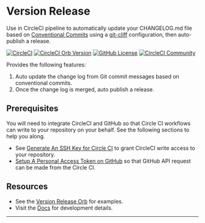 # Version Release

Use in CircleCI pipeline to automatically update your CHANGELOG.md file based
on [Conventional Commits] using a [git-cliff] configuration, then auto-publish
a release.

[![CircleCI](https://dl.circleci.com/status-badge/img/gh/kohirens/version-release/tree/main.svg?style=svg)](https://dl.circleci.com/status-badge/redirect/gh/kohirens/version-release/tree/main) [![CircleCI Orb Version](https://badges.circleci.com/orbs/kohirens/version-release.svg)](https://circleci.com/orbs/registry/orb/kohirens/version-release) [![GitHub License](https://img.shields.io/badge/license-MIT-lightgrey.svg)](https://raw.githubusercontent.com/kohirens/version-release/master/LICENSE) [![CircleCI Community](https://img.shields.io/badge/community-CircleCI%20Discuss-343434.svg)](https://discuss.circleci.com/c/ecosystem/orbs)

Provides the following features:

1. Auto update the change log from Git commit messages based on conventional
   commits.
2. Once the change log is merged, auto publish a release.

## Prerequisites

You will need to integrate CircleCI and GitHub so that Circle CI workflows can
write to your repository on your behalf. See the following sections to help you
along.

* See [Generate An SSH Key for Circle CI] to grant CircleCI write access to
  your repository.
* [Setup A Personal Access Token on GitHub] so that GitHub API request can
  be made from the Circle CI.

## Resources

* See the [Version Release Orb] for examples.
* Visit the [Docs] for development details.

---

[Generate An SSH Key for Circle CI]: /docs/setup-keyss.md#generate-an-ssh-key-for-circle-ci
[Setup A Personal Access Token on GitHub]: /docs/setup-keys.md#setup-a-personal-access-token-on-github
[Version Release Orb]: https://circleci.com/developer/orbs/orb/kohirens/version-release#usage-examples
[Docs]: /docs/index.md
[Conventional Commits]: https://www.conventionalcommits.org/en/v1.0.0/
[git-cliff]: https://git-cliff.org/docs/
[Setup Deploy Keys]: /docs/setup-keys.md
